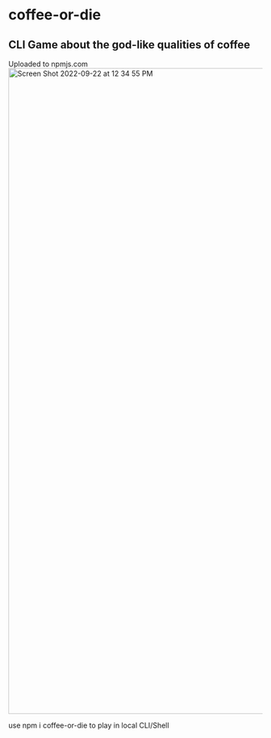 # coffee-or-die
## CLI Game about the god-like qualities of coffee

Uploaded to npmjs.com
<img width="1281" alt="Screen Shot 2022-09-22 at 12 34 55 PM" src="https://user-images.githubusercontent.com/104343338/191814092-3e571b9a-541d-4e17-aa94-18921f2b3e6a.png">


use npm i coffee-or-die to play in local CLI/Shell
